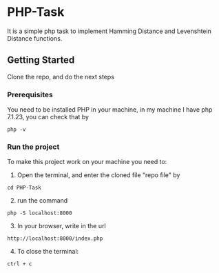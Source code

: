 
# PHP-Task

It is a simple php task to implement Hamming Distance and Levenshtein Distance functions.

## Getting Started

Clone the repo, and do the next steps 

### Prerequisites

You need to be installed PHP in your machine, in my machine I have php 7.1.23, you can check that by
```
php -v
```

### Run the project

To make this project work on your machine you need to:
1. Open the terminal, and enter the cloned file "repo file" by

```
cd PHP-Task
```
2. run the command 

```
php -S localhost:8000
```
3. In your browser, write in the url

```
http://localhost:8000/index.php
```
4. To close the terminal:

```
ctrl + c
```